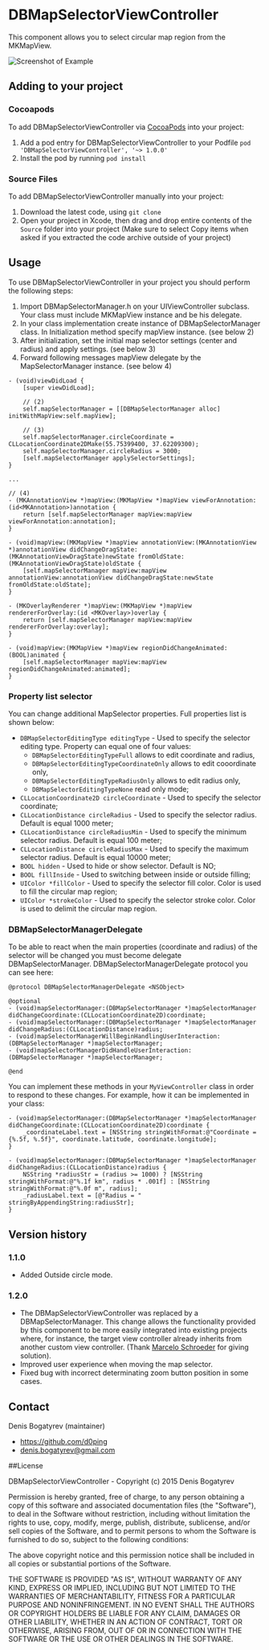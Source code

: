 # DBMapSelectorViewController

This component allows you to select circular map region from the MKMapView.

![Screenshot of Example](https://github.com/d0ping/DBMapSelectorViewController/blob/master/Example/Resources/Screenshot.jpg)

## Adding to your project

### Cocoapods

To add DBMapSelectorViewController via [CocoaPods](http://cocoapods.org/) into your project:

1. Add a pod entry for DBMapSelectorViewController to your Podfile `pod 'DBMapSelectorViewController', '~> 1.0.0'`
2. Install the pod by running `pod install`

### Source Files

To add DBMapSelectorViewController manually into your project: 

1. Download the latest code, using `git clone`
2. Open your project in Xcode, then drag and drop entire contents of the `Source` folder into your project (Make sure to select Copy items when asked if you extracted the code archive outside of your project)

## Usage

To use DBMapSelectorViewController in your project you should perform the following steps:

1. Import DBMapSelectorManager.h on your UIViewController subclass. Your class must include MKMapView instance and be his delegate.
2. In your class implementation create instance of DBMapSelectorManager class. In Initialization method specify mapView instance. (see below 2)
3. After initialization, set the initial map selector settings (center and radius) and apply settings. (see below 3)
4. Forward following messages mapView delegate by the MapSelectorManager instance. (see below 4)

```objc
- (void)viewDidLoad {
    [super viewDidLoad];
    
    // (2)
    self.mapSelectorManager = [[DBMapSelectorManager alloc] initWithMapView:self.mapView];

    // (3)
    self.mapSelectorManager.circleCoordinate = CLLocationCoordinate2DMake(55.75399400, 37.62209300);
    self.mapSelectorManager.circleRadius = 3000;
    [self.mapSelectorManager applySelectorSettings];
}

...

// (4)
- (MKAnnotationView *)mapView:(MKMapView *)mapView viewForAnnotation:(id<MKAnnotation>)annotation {
    return [self.mapSelectorManager mapView:mapView viewForAnnotation:annotation];
}

- (void)mapView:(MKMapView *)mapView annotationView:(MKAnnotationView *)annotationView didChangeDragState:(MKAnnotationViewDragState)newState fromOldState:(MKAnnotationViewDragState)oldState {
    [self.mapSelectorManager mapView:mapView annotationView:annotationView didChangeDragState:newState fromOldState:oldState];
}

- (MKOverlayRenderer *)mapView:(MKMapView *)mapView rendererForOverlay:(id <MKOverlay>)overlay {
    return [self.mapSelectorManager mapView:mapView rendererForOverlay:overlay];
}

- (void)mapView:(MKMapView *)mapView regionDidChangeAnimated:(BOOL)animated {
    [self.mapSelectorManager mapView:mapView regionDidChangeAnimated:animated];
}
```

### Property list selector

You can change additional MapSelector properties. Full properties list is shown below:
- `DBMapSelectorEditingType editingType` - Used to specify the selector editing type. Property can equal one of four values:
  - `DBMapSelectorEditingTypeFull` allows to edit coordinate and radius,
  - `DBMapSelectorEditingTypeCoordinateOnly` allows to edit cooordinate only,
  - `DBMapSelectorEditingTypeRadiusOnly` allows to edit radius only,
  - `DBMapSelectorEditingTypeNone` read only mode;
- `CLLocationCoordinate2D circleCoordinate` - Used to specify the selector coordinate;
- `CLLocationDistance circleRadius` - Used to specify the selector radius. Default is equal 1000 meter;
- `CLLocationDistance circleRadiusMin` - Used to specify the minimum selector radius. Default is equal 100 meter;
- `CLLocationDistance circleRadiusMax` - Used to specify the maximum selector radius. Default is equal 10000 meter;
- `BOOL hidden` - Used to hide or show selector. Default is NO;
- `BOOL fillInside` - Used to switching between inside or outside filling;
- `UIColor *fillColor` - Used to specify the selector fill color. Color is used to fill the circular map region;
- `UIColor *strokeColor` - Used to specify the selector stroke color. Color is used to delimit the circular map region.

### DBMapSelectorManagerDelegate

To be able to react when the main properties (coordinate and radius) of the selector will be changed you must become delegate DBMapSelectorManager. DBMapSelectorManagerDelegate protocol you can see here:

```objc
@protocol DBMapSelectorManagerDelegate <NSObject>

@optional
- (void)mapSelectorManager:(DBMapSelectorManager *)mapSelectorManager didChangeCoordinate:(CLLocationCoordinate2D)coordinate;
- (void)mapSelectorManager:(DBMapSelectorManager *)mapSelectorManager didChangeRadius:(CLLocationDistance)radius;
- (void)mapSelectorManagerWillBeginHandlingUserInteraction:(DBMapSelectorManager *)mapSelectorManager;
- (void)mapSelectorManagerDidHandleUserInteraction:(DBMapSelectorManager *)mapSelectorManager;

@end
```

You can implement these methods in your `MyViewController` class in order to respond to these changes. For example, how it can be implemented in your class:

```objc
- (void)mapSelectorManager:(DBMapSelectorManager *)mapSelectorManager didChangeCoordinate:(CLLocationCoordinate2D)coordinate {
    _coordinateLabel.text = [NSString stringWithFormat:@"Coordinate = {%.5f, %.5f}", coordinate.latitude, coordinate.longitude];
}

- (void)mapSelectorManager:(DBMapSelectorManager *)mapSelectorManager didChangeRadius:(CLLocationDistance)radius {
    NSString *radiusStr = (radius >= 1000) ? [NSString stringWithFormat:@"%.1f km", radius * .001f] : [NSString stringWithFormat:@"%.0f m", radius];
    _radiusLabel.text = [@"Radius = " stringByAppendingString:radiusStr];
}
```
## Version history

### 1.1.0
- Added Outside circle mode.

### 1.2.0
- The DBMapSelectorViewController was replaced by a DBMapSelectorManager. This change allows the functionality provided by this component to be more easily integrated into existing projects where, for instance, the target view controller already inherits from another custom view controller. (Thank [Marcelo Schroeder](https://github.com/marcelo-schroeder) for giving solution).
- Improved user experience when moving the map selector.
- Fixed bug with incorrect determinating zoom button position in some cases.

## Contact

Denis Bogatyrev (maintainer)

- https://github.com/d0ping
- denis.bogatyrev@gmail.com

##License

DBMapSelectorViewController - Copyright (c) 2015 Denis Bogatyrev

Permission is hereby granted, free of charge, to any person obtaining a copy of this software and associated documentation files (the "Software"), to deal in the Software without restriction, including without limitation the rights to use, copy, modify, merge, publish, distribute, sublicense, and/or sell copies of the Software, and to permit persons to whom the Software is furnished to do so, subject to the following conditions:

The above copyright notice and this permission notice shall be included in all copies or substantial portions of the Software.

THE SOFTWARE IS PROVIDED "AS IS", WITHOUT WARRANTY OF ANY KIND, EXPRESS OR IMPLIED, INCLUDING BUT NOT LIMITED TO THE WARRANTIES OF MERCHANTABILITY, FITNESS FOR A PARTICULAR PURPOSE AND NONINFRINGEMENT. IN NO EVENT SHALL THE AUTHORS OR COPYRIGHT HOLDERS BE LIABLE FOR ANY CLAIM, DAMAGES OR OTHER LIABILITY, WHETHER IN AN ACTION OF CONTRACT, TORT OR OTHERWISE, ARISING FROM, OUT OF OR IN CONNECTION WITH THE SOFTWARE OR THE USE OR OTHER DEALINGS IN THE SOFTWARE.
